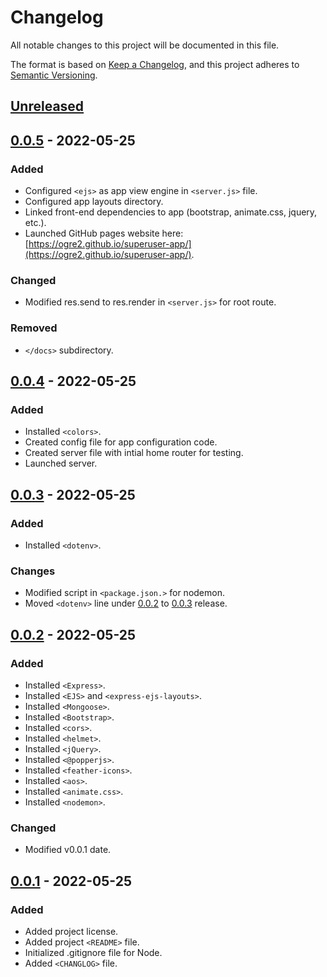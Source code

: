 # Changelog

All notable changes to this project will be documented in this file.

The format is based on [Keep a Changelog](https://keepachangelog.com/en/1.0.0/),
and this project adheres to [Semantic Versioning](https://semver.org/spec/v2.0.0.html).

## [Unreleased]

## [0.0.5] - 2022-05-25

### Added

- Configured `<ejs>` as app view engine in `<server.js>` file.
- Configured app layouts directory.
- Linked front-end dependencies to app (bootstrap, animate.css, jquery, etc.).
- Launched GitHub pages website here: [https://ogre2.github.io/superuser-app/](https://ogre2.github.io/superuser-app/).  

### Changed

- Modified res.send to res.render in `<server.js>` for root route.  

### Removed

- `</docs>` subdirectory.  

## [0.0.4] - 2022-05-25

### Added

- Installed `<colors>`.
- Created config file for app configuration code.
- Created server file with intial home router for testing.
- Launched server.

## [0.0.3] - 2022-05-25

### Added

- Installed `<dotenv>`.

### Changes

- Modified script in `<package.json.>` for nodemon.
- Moved `<dotenv>` line under [0.0.2] to [0.0.3] release.

## [0.0.2] - 2022-05-25

### Added

- Installed `<Express>`.
- Installed `<EJS>` and `<express-ejs-layouts>`.
- Installed `<Mongoose>`.
- Installed `<Bootstrap>`.
- Installed `<cors>`.
- Installed `<helmet>`.
- Installed `<jQuery>`.
- Installed `<@popperjs>`.
- Installed `<feather-icons>`.
- Installed `<aos>`.
- Installed `<animate.css>`.
- Installed `<nodemon>`.

### Changed

- Modified v0.0.1 date.

## [0.0.1] - 2022-05-25

### Added

- Added project license.
- Added project `<README>` file.
- Initialized .gitignore file for Node.
- Added `<CHANGLOG>` file.

[Unreleased]: https://github.com/ogre2/superuser-app/compare/v0.0.1...HEAD
[0.0.5]: https://github.com/ogre2/superuser-app/compare/v0.0.4...v0.0.5
[0.0.4]: https://github.com/ogre2/superuser-app/compare/v0.0.3...v0.0.4
[0.0.3]: https://github.com/ogre2/superuser-app/compare/v0.0.2...v0.0.3
[0.0.2]: https://github.com/ogre2/superuser-app/compare/v0.0.1...v0.0.2
[0.0.1]: https://github.com/ogre2/superuser-app/releases/tag/v0.0.1

